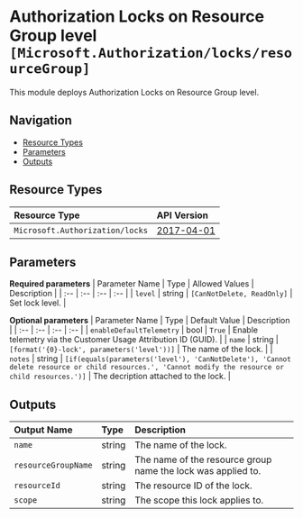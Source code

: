 # Authorization Locks on Resource Group level `[Microsoft.Authorization/locks/resourceGroup]`

This module deploys Authorization Locks on Resource Group level.

## Navigation

- [Resource Types](#Resource-Types)
- [Parameters](#Parameters)
- [Outputs](#Outputs)

## Resource Types

| Resource Type                   | API Version                                                                                             |
| :------------------------------ | :------------------------------------------------------------------------------------------------------ |
| `Microsoft.Authorization/locks` | [2017-04-01](https://docs.microsoft.com/en-us/azure/templates/Microsoft.Authorization/2017-04-01/locks) |

## Parameters

**Required parameters**
| Parameter Name | Type | Allowed Values | Description |
| :-- | :-- | :-- | :-- |
| `level` | string | `[CanNotDelete, ReadOnly]` | Set lock level. |

**Optional parameters**
| Parameter Name | Type | Default Value | Description |
| :-- | :-- | :-- | :-- |
| `enableDefaultTelemetry` | bool | `True` | Enable telemetry via the Customer Usage Attribution ID (GUID). |
| `name` | string | `[format('{0}-lock', parameters('level'))]` | The name of the lock. |
| `notes` | string | `[if(equals(parameters('level'), 'CanNotDelete'), 'Cannot delete resource or child resources.', 'Cannot modify the resource or child resources.')]` | The decription attached to the lock. |

## Outputs

| Output Name         | Type   | Description                                                  |
| :------------------ | :----- | :----------------------------------------------------------- |
| `name`              | string | The name of the lock.                                        |
| `resourceGroupName` | string | The name of the resource group name the lock was applied to. |
| `resourceId`        | string | The resource ID of the lock.                                 |
| `scope`             | string | The scope this lock applies to.                              |

